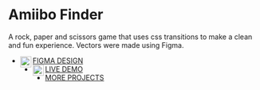 # Amiibo Finder
A rock, paper and scissors game that uses css transitions to make a clean and fun experience. Vectors were made using Figma.
<br />

<!-- LIST:START -->
- [<img align="left" alt="N3evin | Porfolio" width="22px"  src="https://simpleicons.org/icons/figma.svg"/>FIGMA DESIGN](https://www.figma.com/file/hqq3iFPjh2VfSdZMY0zBVO/Game-Mockup)
- [<img align="left" alt="N3evin | Porfolio" width="22px"  src="https://simpleicons.org/icons/netlify.svg"/>LIVE DEMO](https://marcio-rockpaperscissors.netlify.app/)
- [MORE PROJECTS](https://github.com/MarcioAlvior/portifolio)
<!-- LIST:END -->
